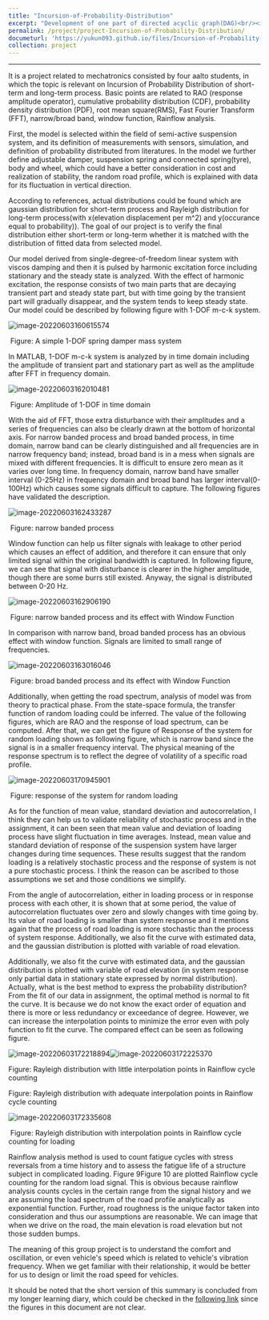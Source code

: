 ```yaml
---
title: "Incursion-of-Probability-Distribution"
excerpt: "Development of one part of directed acyclic graph(DAG)<br/><img src='/images/measurement-system-of-road-profile.png'>"/
permalink: /project/project-Incursion-of-Probability-Distribution/
documeturl: 'https://yukun093.github.io/files/Incursion-of-Probability-Distribution-Learning-Diary.pdf'
collection: project
---
```


------

It is a project related to mechatronics consisted by four aalto students, in which the topic is relevant on Incursion of Probability Distribution of short-term and long-term process. Basic points are related to RAO (response amplitude operator), cumulative probability distribution (CDF), probability density distribution (PDF), root mean square(RMS), Fast Fourier Transform (FFT), narrow/broad band, window function, Rainflow analysis.

First, the model is selected within the field of semi-active suspension system, and its definition of measurements with sensors, simulation, and definition of probability distributed from literatures. In the model we further define adjustable damper, suspension spring and connected spring(tyre), body and wheel, which could have a better consideration in cost and realization of stability, the random road profile, which is explained with data for its fluctuation in vertical direction.

According to references, actual distributions could be found which are gaussian distribution for short-term process and Rayleigh distribution for long-term process(with x(elevation displacement per m^2) and y(occurance equal to probability)). The goal of our project is to verify the final distribution either short-term or long-term whether it is matched with the distribution of fitted data from selected model.

Our model derived from single-degree-of-freedom linear system with viscos damping and then it is pulsed by harmonic excitation force including stationary and the steady state is analyzed. With the effect of harmonic excitation, the response consists of two main parts that are decaying transient part and steady state part, but with time going by the transient part will gradually disappear, and the system tends to keep steady state. Our model could be described by following figure with 1-DOF m-c-k system.

![image-20220603160615574](C:\Users\yuyuk\Documents\personal_website\images\1-DOF-spring-damper-mass-system.png)

​																Figure: A simple 1-DOF spring damper mass system

In MATLAB, 1-DOF m-c-k system is analyzed by in time domain including the amplitude of transient part and stationary part as well as the amplitude after FFT in frequency domain.

![image-20220603162010481](C:\Users\yuyuk\Documents\personal_website\images\Amplitude-of-1-DOF-in-time-domain.png)

​																	    Figure: Amplitude of 1-DOF in time domain

With the aid of FFT, those extra disturbance with their amplitudes and a series of frequencies can also be clearly drawn at the bottom of horizontal axis. For narrow banded process and broad banded process, in time domain, narrow band can be clearly distinguished and all frequencies are in narrow frequency band; instead, broad band is in a mess when signals are mixed with different frequencies. It is difficult to ensure zero mean as it varies over long time. In frequency domain, narrow band have smaller interval (0-25Hz) in frequency domain and broad band has larger interval(0-100Hz) which causes some signals difficult to capture. The following figures have validated the description.

![image-20220603162433287](C:\Users\yuyuk\Documents\personal_website\images\narrow-banded-process.png)

​																				 Figure: narrow banded process

Window function can help us filter signals with leakage to other period which causes an effect of addition, and therefore it can ensure that only limited signal within the original bandwidth is captured. In following figure, we can see that signal with disturbance is clearer in the higher amplitude, though there are some burrs still existed. Anyway, the signal is distributed between 0-20 Hz.

![image-20220603162906190](C:\Users\yuyuk\Documents\personal_website\images\narrow-banded-process-and-its-effect-with-Window-Function)

​												 Figure: narrow banded process and its effect with Window Function

In comparison with narrow band, broad banded process has an obvious effect with window function. Signals are limited to small range of frequencies.

![image-20220603163016046](C:\Users\yuyuk\Documents\personal_website\images\broad-banded-process-and-its-effect-with-Window-Function)

​											    Figure: broad banded process and its effect with Window Function

Additionally, when getting the road spectrum, analysis of model was from theory to practical phase. From the state-space formula, the transfer function of random loading could be inferred. The value of the following figures, which are RAO and the response of load spectrum, can be computed. After that, we can get the figure of Response of the system for random loading shown as following figure, which is narrow band since the signal is in a smaller frequency interval. The physical meaning of the response spectrum is to reflect the degree of volatility of a specific road profile.

![image-20220603170945901](C:\Users\yuyuk\Documents\personal_website\images\response-of-the-system-for-random-loading.png)

​															   Figure: response of the system for random loading

As for the function of mean value, standard deviation and autocorrelation, I think they can help us to validate reliability of stochastic process and in the assignment, it can been seen that mean value and deviation of loading process have slight fluctuation in time averages. Instead, mean value and standard deviation of response of the suspension system have larger changes during time sequences. These results suggest that the random loading is a relatively stochastic process and the response of system is not a pure stochastic process. I think the reason can be ascribed to those assumptions we set and those conditions we simplify.

From the angle of autocorrelation, either in loading process or in response process with each other, it is shown that at some period, the value of autocorrelation fluctuates over zero and slowly changes with time going by. Its value of road loading is smaller than system response and it mentions again that the process of road loading is more stochastic than the process of system response. Additionally, we also fit the curve with estimated data, and the gaussian distribution is plotted with variable of road elevation.

Additionally, we also fit the curve with estimated data, and the gaussian distribution is plotted with variable of road elevation (in system response only partial data in stationary state expressed by normal distribution). Actually, what is the best method to express the probability distribution? From the fit of our data in assignment, the optimal method is normal to fit the curve. It is because we do not know the exact order of equation and there is more or less redundancy or exceedance of degree. However, we can increase the interpolation points to minimize the error even with poly function to fit the curve. The compared effect can be seen as following figure.

![image-20220603172218894](C:\Users\yuyuk\Documents\personal_website\images\Rayleigh-distribution-with-little-interpolation-points-in-Rainflow-cycle-counting)![image-20220603172225370](C:\Users\yuyuk\Documents\personal_website\images\Rayleigh-distribution-with-adequate-interpolation-points-in-Rainflow-cycle-counting.png)

Figure:  Rayleigh distribution with little interpolation points in Rainflow cycle counting

Figure: Rayleigh distribution with adequate interpolation points in Rainflow cycle counting

![image-20220603172335608](C:\Users\yuyuk\Documents\personal_website\images\Rayleigh-distribution-with-interpolation-points-in-Rainflow-cycle-counting-for-loading.png)

​							Figure: Rayleigh distribution with interpolation points in Rainflow cycle counting for loading

Rainflow analysis method is used to count fatigue cycles with stress reversals from a time history and to assess the fatigue life of a structure subject in complicated loading. Figure 9Figure 10 are plotted Rainflow cycle counting for the random load signal. This is obvious because rainflow analysis counts cycles in the certain range from the signal history and we are assuming the load spectrum of the road profile analytically as exponential function. Further, road roughness is the unique factor taken into consideration and thus our assumptions are reasonable. We can image that when we drive on the road, the main elevation is road elevation but not those sudden bumps.

The meaning of this group project is to understand the comfort and oscillation, or even vehicle's speed which is related to vehicle's vibration frequency. When we get familiar with their relationship, it would be better for us to design or limit the road speed for vehicles.

It should be noted that the short version of this summary is concluded from my longer learning diary, which could be checked in the [following link](https://yukun093.github.io/files/Incursion-of-Probability-Distribution-Learning-Diary.pdf) since the figures in this document are not clear.